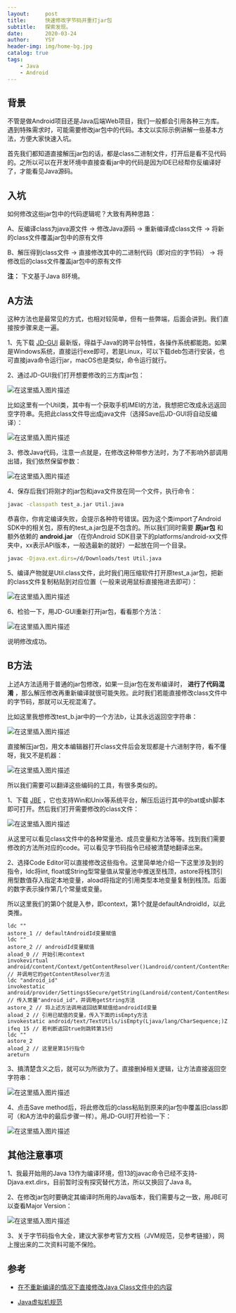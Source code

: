 ```yaml
---
layout:     post
title:      快速修改字节码并重打jar包
subtitle:   探索发现。
date:       2020-03-24
author:     YSY
header-img: img/home-bg.jpg
catalog: true
tags:
    - Java
    - Android
---
```


## 背景

不管是做Android项目还是Java后端Web项目，我们一般都会引用各种三方库。遇到特殊需求时，可能需要修改jar包中的代码。本文以实际示例讲解一些基本方法，方便大家快速入坑。

首先我们都知道直接解压jar包的话，都是class二进制文件，打开后是看不见代码的。之所以可以在开发环境中直接查看jar中的代码是因为IDE已经帮你反编译好了，才能看见Java源码。

## 入坑

如何修改这些jar包中的代码逻辑呢？大致有两种思路：

A、反编译class为java源文件 -> 修改Java源码 -> 重新编译成class文件 -> 将新的class文件覆盖jar包中的原有文件

B、解压得到class文件 -> 直接修改其中的二进制代码（即对应的字节码） -> 将修改后的class文件覆盖jar包中的原有文件

**注：** 下文基于Java 8环境。

## A方法

这种方法也是最常见的方式，也相对较简单，但有一些弊端，后面会讲到。我们直接按步骤来走一遍。

1、先下载 [JD-GUI](https://github.com/java-decompiler/jd-gui/releases) 最新版，得益于Java的跨平台特性，各操作系统都能跑。如果是Windows系统，直接运行exe即可，若是Linux，可以下载deb包进行安装，也可直接java命令运行jar，macOS也是类似，命令运行就行。

2、通过JD-GUI我们打开想要修改的三方库jar包：

![在这里插入图片描述](https://imgconvert.csdnimg.cn/20200324225832543.png?x-oss-process=image/watermark,type_ZmFuZ3poZW5naGVpdGk,shadow_10,text_aHR0cHM6Ly9ibG9nLmNzZG4ubmV0L3lzeTk1MDgwMw==,size_16,color_FFFFFF,t_70)

比如这里有一个Util类，其中有一个获取手机IMEI的方法，我想把它改成永远返回空字符串。先把此class文件导出成java文件（选择Save后JD-GUI将自动反编译）：

![在这里插入图片描述](https://imgconvert.csdnimg.cn/20200324230016144.png)

3、修改Java代码，注意一点就是，在修改这种带参方法时，为了不影响外部调用出错，我们依然保留参数：

![在这里插入图片描述](https://imgconvert.csdnimg.cn/20200324230335510.png)

4、保存后我们将刚才的jar包和java文件放在同一个文件，执行命令：

```bash
javac -classpath test_a.jar Util.java
```

恭喜你，你肯定编译失败，会提示各种符号错误。因为这个类import了Android SDK中的相关包，原有的test_a.jar包是不包含的。所以我们同时需要 **原jar包** 和额外依赖的 **android.jar** （在你Android SDK目录下的platforms/android-xx文件夹中，xx表示API版本，一般选最新的就好）一起放在同一个目录。

```bash
javac -Djava.ext.dirs=/d/Downloads/test Util.java
```

5、编译产物就是Util.class文件，此时我们用压缩软件打开原test_a.jar包，把新的class文件复制粘贴到对应位置（一般来说用鼠标直接拖进去即可）：

![在这里插入图片描述](https://imgconvert.csdnimg.cn/20200325004920425.png?x-oss-process=image/watermark,type_ZmFuZ3poZW5naGVpdGk,shadow_10,text_aHR0cHM6Ly9ibG9nLmNzZG4ubmV0L3lzeTk1MDgwMw==,size_16,color_FFFFFF,t_70)

6、检验一下，用JD-GUI重新打开jar包，看看那个方法：

![在这里插入图片描述](https://imgconvert.csdnimg.cn/20200325005254884.png)

说明修改成功。

## B方法

上述A方法适用于普通的jar包修改，如果一旦jar包在发布编译时， **进行了代码混淆** ，那么解压修改再重新编译就很可能失败。此时我们若能直接修改class文件中的字节码，那就可以无视混淆了。

比如这里我想修改test_b.jar中的一个方法b，让其永远返回空字符串：

![在这里插入图片描述](https://imgconvert.csdnimg.cn/20200325011539635.png?x-oss-process=image/watermark,type_ZmFuZ3poZW5naGVpdGk,shadow_10,text_aHR0cHM6Ly9ibG9nLmNzZG4ubmV0L3lzeTk1MDgwMw==,size_16,color_FFFFFF,t_70)

直接解压jar包，用文本编辑器打开class文件后会发现都是十六进制字符，看不懂呀，我又不是机器：

![在这里插入图片描述](https://imgconvert.csdnimg.cn/20200325010750832.png)

所以我们需要可以翻译这些编码的工具，有很多类似的。

1、下载 [JBE](http://set.ee/jbe/) ，它也支持Win和Unix等系统平台，解压后运行其中的bat或sh脚本即可打开。然后我们打开需要修改的class文件：

![在这里插入图片描述](https://imgconvert.csdnimg.cn/20200325011826228.png?x-oss-process=image/watermark,type_ZmFuZ3poZW5naGVpdGk,shadow_10,text_aHR0cHM6Ly9ibG9nLmNzZG4ubmV0L3lzeTk1MDgwMw==,size_16,color_FFFFFF,t_70)

从这里可以看见class文件中的各种常量池、成员变量和方法等等。找到我们需要修改的方法所对应的code。可以看见字节码指令已经被清楚地翻译出来。

2、选择Code Editor可以直接修改这些指令。这里简单地介绍一下这里涉及到的指令，ldc将int, float或String型常量值从常量池中推送至栈顶，astore将栈顶引用型数值存入指定本地变量，aload将指定的引用类型本地变量复制到栈顶。后面的数字表示操作第几个常量或变量。

所以这里我们的第0个就是入参，即context，第1个就是defaultAndroidId，以此类推。

```assembly
ldc ""
astore_1 // defaultAndroidId变量赋值
ldc ""
astore_2 // androidId变量赋值
aload_0 // 开始引用context
invokevirtual android/content/Context/getContentResolver()Landroid/content/ContentResolver; // 并调用它的getContentResolver方法
ldc "android_id"
invokestatic android/provider/Settings$Secure/getString(Landroid/content/ContentResolver;Ljava/lang/String;)Ljava/lang/String; // 传入常量"android_id"，并调用getString方法
astore_2 // 将上述方法调用返回结果赋值给androidId变量
aload_2 // 引用已赋值的变量，传入下面的isEmpty方法
invokestatic android/text/TextUtils/isEmpty(Ljava/lang/CharSequence;)Z
ifeq 15 // 若判断返回true则跳转第15行
ldc ""
astore_2
aload_2 // 这里是第15行指令
areturn
```

3、搞清楚含义之后，就可以为所欲为了。直接删掉相关逻辑，让方法直接返回空字符串：

![在这里插入图片描述](https://imgconvert.csdnimg.cn/20200325014830223.png)

4、点击Save method后，将此修改后的class粘贴到原来的jar包中覆盖旧class即可（和A方法中的最后步骤一样）。用JD-GUI打开检验一下：

![在这里插入图片描述](https://imgconvert.csdnimg.cn/20200325014619860.png)

## 其他注意事项

1、我最开始用的Java 13作为编译环境，但13的javac命令已经不支持-Djava.ext.dirs，目前暂时没有探究替代方法，所以又换回了Java 8。

2、在修改jar包时要确定其编译时所用的Java版本，我们需要与之一致，用JBE可以查看Major Version：

![在这里插入图片描述](https://imgconvert.csdnimg.cn/20200325015912615.png)

3、关于字节码指令大全，建议大家参考官方文档（JVM规范，见参考链接），网上搜出来的二次资料可能不保险。

## 参考

- [在不重新编译的情况下直接修改Java Class文件中的内容](https://lucumt.info/post/modify-java-class-file-content-directly/)

- [Java虚拟机规范](https://docs.oracle.com/javase/specs/jvms/se8/html/index.html)
